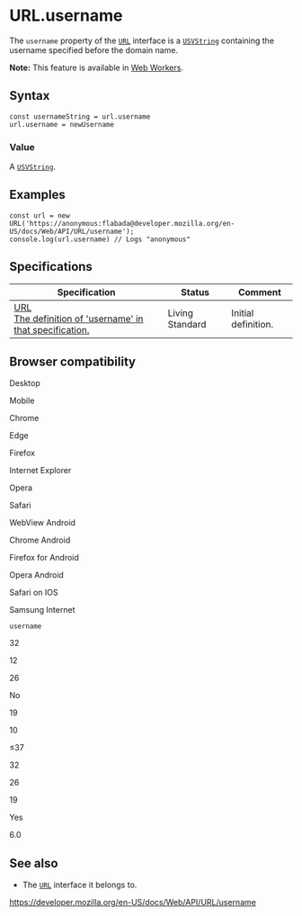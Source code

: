 URL.username
============

The `username` property of the [`URL`](../url) interface is a [`USVString`](../usvstring) containing the username specified before the domain name.

**Note:** This feature is available in [Web Workers](../web_workers_api).

Syntax
------

    const usernameString = url.username
    url.username = newUsername

### Value

A [`USVString`](../usvstring).

Examples
--------

    const url = new URL('https://anonymous:flabada@developer.mozilla.org/en-US/docs/Web/API/URL/username');
    console.log(url.username) // Logs "anonymous"

Specifications
--------------

<table><thead><tr class="header"><th>Specification</th><th>Status</th><th>Comment</th></tr></thead><tbody><tr class="odd"><td><a href="https://url.spec.whatwg.org/#dom-url-username">URL<br />
<span class="small">The definition of 'username' in that specification.</span></a></td><td><span class="spec-living">Living Standard</span></td><td>Initial definition.</td></tr></tbody></table>

Browser compatibility
---------------------

Desktop

Mobile

Chrome

Edge

Firefox

Internet Explorer

Opera

Safari

WebView Android

Chrome Android

Firefox for Android

Opera Android

Safari on IOS

Samsung Internet

`username`

32

12

26

No

19

10

≤37

32

26

19

Yes

6.0

See also
--------

-   The [`URL`](../url) interface it belongs to.

<a href="https://developer.mozilla.org/en-US/docs/Web/API/URL/username" class="_attribution-link">https://developer.mozilla.org/en-US/docs/Web/API/URL/username</a>
